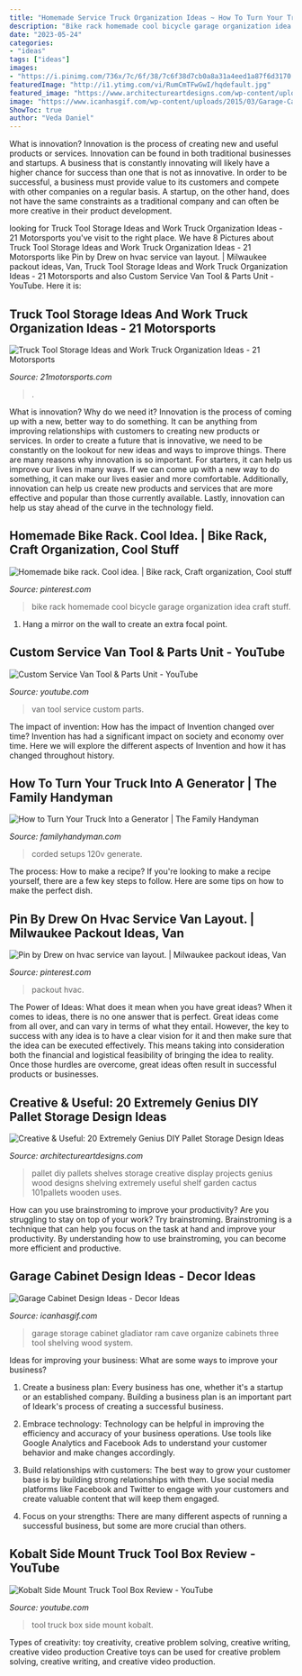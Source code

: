 ```yaml
---
title: "Homemade Service Truck Organization Ideas ~ How To Turn Your Truck Into A Generator"
description: "Bike rack homemade cool bicycle garage organization idea craft stuff"
date: "2023-05-24"
categories:
- "ideas"
tags: ["ideas"]
images:
- "https://i.pinimg.com/736x/7c/6f/38/7c6f38d7cb0a8a31a4eed1a87f6d3170.jpg"
featuredImage: "http://i1.ytimg.com/vi/RumCmTFwGwI/hqdefault.jpg"
featured_image: "https://www.architectureartdesigns.com/wp-content/uploads/2014/12/1814-630x839.jpg"
image: "https://www.icanhasgif.com/wp-content/uploads/2015/03/Garage-Cabinet-Design-Ideas.jpg"
ShowToc: true
author: "Veda Daniel"
---
```



What is innovation?
Innovation is the process of creating new and useful products or services. Innovation can be found in both traditional businesses and startups. A business that is constantly innovating will likely have a higher chance for success than one that is not as innovative. In order to be successful, a business must provide value to its customers and compete with other companies on a regular basis. A startup, on the other hand, does not have the same constraints as a traditional company and can often be more creative in their product development.

	

		
looking for Truck Tool Storage Ideas and Work Truck Organization Ideas - 21 Motorsports you've visit to the right place. We have 8 Pictures about Truck Tool Storage Ideas and Work Truck Organization Ideas - 21 Motorsports like Pin by Drew on hvac service van layout. | Milwaukee packout ideas, Van, Truck Tool Storage Ideas and Work Truck Organization Ideas - 21 Motorsports and also Custom Service Van Tool &amp; Parts Unit - YouTube. Here it is:
		
    
## Truck Tool Storage Ideas And Work Truck Organization Ideas - 21 Motorsports

<img loading=lazy src="https://cdn11.bigcommerce.com/s-p90q79depi/product_images/uploaded_images/uws-toolbox-1000x563.jpg" onerror="this.onerror=null;this.src='https://tse4.mm.bing.net/th?id=OIP.E8wqCbMGIsZyuI-shNbB7wHaEK&amp;pid=15.1';" alt="Truck Tool Storage Ideas and Work Truck Organization Ideas - 21 Motorsports">

_Source: 21motorsports.com_

>. 

	

What is innovation? Why do we need it?
Innovation is the process of coming up with a new, better way to do something. It can be anything from improving relationships with customers to creating new products or services. In order to create a future that is innovative, we need to be constantly on the lookout for new ideas and ways to improve things.
There are many reasons why innovation is so important. For starters, it can help us improve our lives in many ways. If we can come up with a new way to do something, it can make our lives easier and more comfortable. Additionally, innovation can help us create new products and services that are more effective and popular than those currently available. Lastly, innovation can help us stay ahead of the curve in the technology field.

    
## Homemade Bike Rack. Cool Idea. | Bike Rack, Craft Organization, Cool Stuff

<img loading=lazy src="https://i.pinimg.com/originals/b8/fb/1c/b8fb1cc1e46dc9a0be9698701b662644.jpg" onerror="this.onerror=null;this.src='https://tse4.mm.bing.net/th?id=OIP.nfDRQ9jLlqtPyieAbL1kTAHaJ4&amp;pid=15.1';" alt="Homemade bike rack. Cool idea. | Bike rack, Craft organization, Cool stuff">

_Source: pinterest.com_

>bike rack homemade cool bicycle garage organization idea craft stuff. 

	

1. Hang a mirror on the wall to create an extra focal point.

    
## Custom Service Van Tool &amp; Parts Unit - YouTube

<img loading=lazy src="https://i.ytimg.com/vi/qS-E7_XlxlU/maxresdefault.jpg" onerror="this.onerror=null;this.src='https://tse3.mm.bing.net/th?id=OIP.GMhPN1OE_dsUKZSh43j56QHaEK&amp;pid=15.1';" alt="Custom Service Van Tool &amp; Parts Unit - YouTube">

_Source: youtube.com_

>van tool service custom parts. 

	

The impact of invention: How has the impact of Invention changed over time?
Invention has had a significant impact on society and economy over time. Here we will explore the different aspects of Invention and how it has changed throughout history.

    
## How To Turn Your Truck Into A Generator | The Family Handyman

<img loading=lazy src="https://cdn2.tmbi.com/TFH/Projects/FH11SEP_TRUGEN_01.JPG" onerror="this.onerror=null;this.src='https://tse2.mm.bing.net/th?id=OIP.SHzPkp_bEzLODkWL-JyU1wHaHa&amp;pid=15.1';" alt="How to Turn Your Truck Into a Generator | The Family Handyman">

_Source: familyhandyman.com_

>corded setups 120v generate. 

	

The process: How to make a recipe?
If you're looking to make a recipe yourself, there are a few key steps to follow. Here are some tips on how to make the perfect dish.

    
## Pin By Drew On Hvac Service Van Layout. | Milwaukee Packout Ideas, Van

<img loading=lazy src="https://i.pinimg.com/736x/7c/6f/38/7c6f38d7cb0a8a31a4eed1a87f6d3170.jpg" onerror="this.onerror=null;this.src='https://tse2.mm.bing.net/th?id=OIP.wopD0gnl78BYjSyZWEei1AHaJ3&amp;pid=15.1';" alt="Pin by Drew on hvac service van layout. | Milwaukee packout ideas, Van">

_Source: pinterest.com_

>packout hvac. 

	

The Power of Ideas: What does it mean when you have great ideas?
When it comes to ideas, there is no one answer that is perfect. Great ideas come from all over, and can vary in terms of what they entail. However, the key to success with any idea is to have a clear vision for it and then make sure that the idea can be executed effectively. This means taking into consideration both the financial and logistical feasibility of bringing the idea to reality. Once those hurdles are overcome, great ideas often result in successful products or businesses.

    
## Creative &amp; Useful: 20 Extremely Genius DIY Pallet Storage Design Ideas

<img loading=lazy src="https://www.architectureartdesigns.com/wp-content/uploads/2014/12/1814-630x839.jpg" onerror="this.onerror=null;this.src='https://tse4.mm.bing.net/th?id=OIP.TS8wga1sgK0F6RrwdSjuyAHaJ3&amp;pid=15.1';" alt="Creative &amp; Useful: 20 Extremely Genius DIY Pallet Storage Design Ideas">

_Source: architectureartdesigns.com_

>pallet diy pallets shelves storage creative display projects genius wood designs shelving extremely useful shelf garden cactus 101pallets wooden uses. 

	

How can you use brainstroming to improve your productivity?
Are you struggling to stay on top of your work? Try brainstroming. Brainstroming is a technique that can help you focus on the task at hand and improve your productivity. By understanding how to use brainstroming, you can become more efficient and productive.

    
## Garage Cabinet Design Ideas - Decor Ideas

<img loading=lazy src="https://www.icanhasgif.com/wp-content/uploads/2015/03/Garage-Cabinet-Design-Ideas.jpg" onerror="this.onerror=null;this.src='https://tse4.mm.bing.net/th?id=OIP.EzikG-4ezox_T1t41u9X0gHaEM&amp;pid=15.1';" alt="Garage Cabinet Design Ideas - Decor Ideas">

_Source: icanhasgif.com_

>garage storage cabinet gladiator ram cave organize cabinets three tool shelving wood system. 

	

Ideas for improving your business: What are some ways to improve your business?
1. Create a business plan: Every business has one, whether it's a startup or an established company. Building a business plan is an important part of Ideark's process of creating a successful business.
2. Embrace technology: Technology can be helpful in improving the efficiency and accuracy of your business operations. Use tools like Google Analytics and Facebook Ads to understand your customer behavior and make changes accordingly.

3. Build relationships with customers: The best way to grow your customer base is by building strong relationships with them. Use social media platforms like Facebook and Twitter to engage with your customers and create valuable content that will keep them engaged.

4. Focus on your strengths: There are many different aspects of running a successful business, but some are more crucial than others.

    
## Kobalt Side Mount Truck Tool Box Review - YouTube

<img loading=lazy src="http://i1.ytimg.com/vi/RumCmTFwGwI/hqdefault.jpg" onerror="this.onerror=null;this.src='https://tse4.mm.bing.net/th?id=OIP.WPvPZv5xvMr-00W7ZMxzLwHaFj&amp;pid=15.1';" alt="Kobalt Side Mount Truck Tool Box Review - YouTube">

_Source: youtube.com_

>tool truck box side mount kobalt. 

	

Types of creativity: toy creativity, creative problem solving, creative writing, creative video production
Creative toys can be used for creative problem solving, creative writing, and creative video production.

